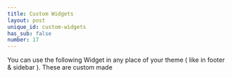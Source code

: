 ```yaml
---
title: Custom Widgets
layout: post
unique_id: custom-widgets
has_sub: false
number: 17
---
```


You can use the following Widget in any place of your theme ( like in footer & sidebar ). These are custom made

<img alt="" src="{{ 'assets/images/72.jpg' | relative_url }}">
